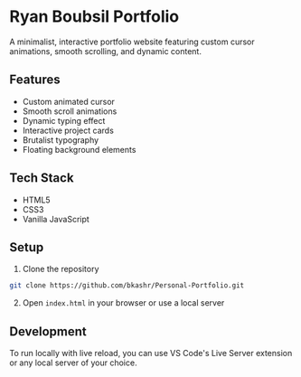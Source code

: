 # Ryan Boubsil Portfolio

A minimalist, interactive portfolio website featuring custom cursor animations, smooth scrolling, and dynamic content.

## Features
- Custom animated cursor
- Smooth scroll animations
- Dynamic typing effect
- Interactive project cards
- Brutalist typography
- Floating background elements

## Tech Stack
- HTML5
- CSS3
- Vanilla JavaScript

## Setup
1. Clone the repository
```bash
git clone https://github.com/bkashr/Personal-Portfolio.git
```
2. Open `index.html` in your browser or use a local server

## Development
To run locally with live reload, you can use VS Code's Live Server extension or any local server of your choice. 